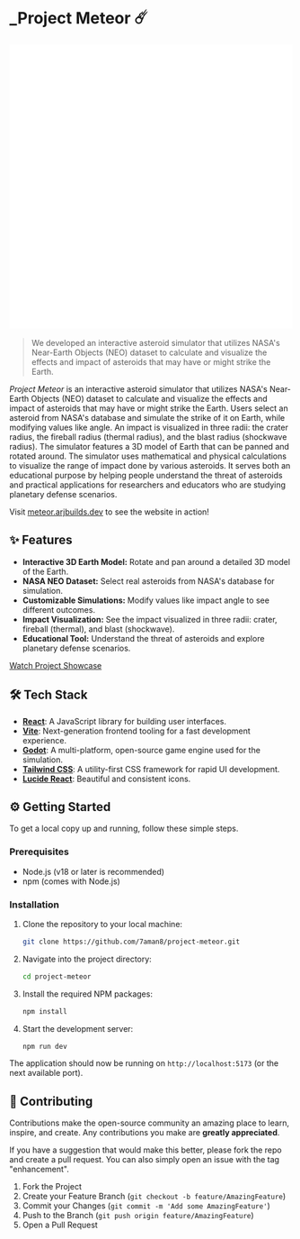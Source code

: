 # _Project Meteor ☄️

![Project Meteor Logo](/logo.png)

> We developed an interactive asteroid simulator that utilizes NASA's Near-Earth Objects (NEO) dataset to calculate and visualize the effects and impact of asteroids that may have or might strike the Earth.

_Project Meteor_ is an interactive asteroid simulator that utilizes NASA's Near-Earth Objects (NEO) dataset to calculate and visualize the effects and impact of asteroids that may have or might strike the Earth. Users select an asteroid from NASA's database and simulate the strike of it on Earth, while modifying values like angle. An impact is visualized in three radii: the crater radius, the fireball radius (thermal radius), and the blast radius (shockwave radius). The simulator features a 3D model of Earth that can be panned and rotated around. The simulator uses mathematical and physical calculations to visualize the range of impact done by various asteroids. It serves both an educational purpose by helping people understand the threat of asteroids and practical applications for researchers and educators who are studying planetary defense scenarios.

Visit [meteor.arjbuilds.dev](https://meteor.arjbuilds.dev) to see the website in action!

## ✨ Features

- **Interactive 3D Earth Model:** Rotate and pan around a detailed 3D model of the Earth.
- **NASA NEO Dataset:** Select real asteroids from NASA's database for simulation.
- **Customizable Simulations:** Modify values like impact angle to see different outcomes.
- **Impact Visualization:** See the impact visualized in three radii: crater, fireball (thermal), and blast (shockwave).
- **Educational Tool:** Understand the threat of asteroids and explore planetary defense scenarios.


[Watch Project Showcase](./showcase.mp4)

## 🛠️ Tech Stack

- **[React](https://reactjs.org/)**: A JavaScript library for building user interfaces.
- **[Vite](https://vitejs.dev/)**: Next-generation frontend tooling for a fast development experience.
- **[Godot](https://godotengine.org/)**: A multi-platform, open-source game engine used for the simulation.
- **[Tailwind CSS](https://tailwindcss.com/)**: A utility-first CSS framework for rapid UI development.
- **[Lucide React](https://lucide.dev/)**: Beautiful and consistent icons.

## ⚙️ Getting Started

To get a local copy up and running, follow these simple steps.

### Prerequisites

- Node.js (v18 or later is recommended)
- npm (comes with Node.js)

### Installation

1.  Clone the repository to your local machine:
    ```sh
    git clone https://github.com/7aman8/project-meteor.git
    ```
2.  Navigate into the project directory:
    ```sh
    cd project-meteor
    ```
3.  Install the required NPM packages:
    ```sh
    npm install
    ```
4.  Start the development server:
    ```sh
    npm run dev
    ```

The application should now be running on `http://localhost:5173` (or the next available port).

## 🤝 Contributing

Contributions make the open-source community an amazing place to learn, inspire, and create. Any contributions you make are **greatly appreciated**.

If you have a suggestion that would make this better, please fork the repo and create a pull request. You can also simply open an issue with the tag "enhancement".

1.  Fork the Project
2.  Create your Feature Branch (`git checkout -b feature/AmazingFeature`)
3.  Commit your Changes (`git commit -m 'Add some AmazingFeature'`)
4.  Push to the Branch (`git push origin feature/AmazingFeature`)
5.  Open a Pull Request
